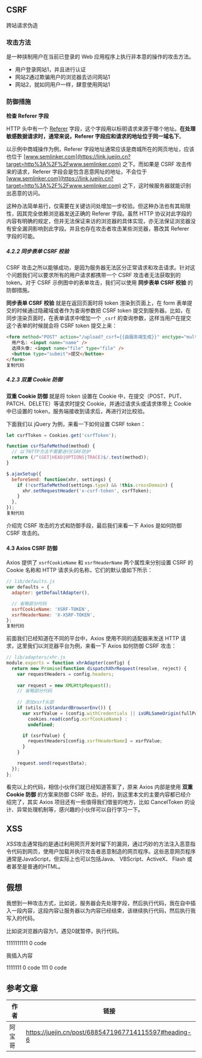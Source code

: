 ## CSRF

跨站请求伪造

### 攻击方法

是一种挟制用户在当前已登录的 Web 应用程序上执行非本意的操作的攻击方法。

- 用户登录网站1，并且进行认证
- 网站2通过欺骗用户的浏览器去访问网站1
- 网站2，就如同用户一样，肆意使用网站1

###  防御措施

**检查 Referer 字段**

HTTP 头中有一个 [Referer](https://link.juejin.cn?target=https%3A%2F%2Fdeveloper.mozilla.org%2Fzh-CN%2Fdocs%2FWeb%2FHTTP%2FHeaders%2FReferer) 字段，这个字段用以标明请求来源于哪个地址。**在处理敏感数据请求时，通常来说，Referer 字段应和请求的地址位于同一域名下**。

以示例中商城操作为例，Referer 字段地址通常应该是商城所在的网页地址，应该也位于 [www.semlinker.com](https://link.juejin.cn?target=http%3A%2F%2Fwww.semlinker.com) 之下。而如果是 CSRF 攻击传来的请求，Referer 字段会是包含恶意网址的地址，不会位于 [www.semlinker.com](https://link.juejin.cn?target=http%3A%2F%2Fwww.semlinker.com) 之下，这时候服务器就能识别出恶意的访问。

这种办法简单易行，仅需要在关键访问处增加一步校验。但这种办法也有其局限性，因其完全依赖浏览器发送正确的 Referer 字段。虽然 HTTP 协议对此字段的内容有明确的规定，但并无法保证来访的浏览器的具体实现，亦无法保证浏览器没有安全漏洞影响到此字段。并且也存在攻击者攻击某些浏览器，篡改其 Referer 字段的可能。

##### 4.2.2 同步表单 CSRF 校验

CSRF 攻击之所以能够成功，是因为服务器无法区分正常请求和攻击请求。针对这个问题我们可以要求所有的用户请求都携带一个 CSRF 攻击者无法获取到的 token。对于 CSRF 示例图中的表单攻击，我们可以使用 **同步表单 CSRF 校验** 的防御措施。

**同步表单 CSRF 校验** 就是在返回页面时将 token 渲染到页面上，在 form 表单提交的时候通过隐藏域或者作为查询参数把 CSRF token 提交到服务器。比如，在同步渲染页面时，在表单请求中增加一个 `_csrf` 的查询参数，这样当用户在提交这个表单的时候就会将 CSRF token 提交上来：

```html
<form method="POST" action="/upload?_csrf={{由服务端生成}}" enctype="multipart/form-data">
  用户名: <input name="name" />
  选择头像: <input name="file" type="file" />
  <button type="submit">提交</button>
</form>
复制代码
```

##### 4.2.3 双重 Cookie 防御

**双重 Cookie 防御** 就是将 token 设置在 Cookie 中，在提交（POST、PUT、PATCH、DELETE）等请求时提交 Cookie，并通过请求头或请求体带上 Cookie 中已设置的 token，服务端接收到请求后，再进行对比校验。

下面我们以 jQuery 为例，来看一下如何设置 CSRF token：

```javascript
let csrfToken = Cookies.get('csrfToken');

function csrfSafeMethod(method) {
  // 以下HTTP方法不需要进行CSRF防护
  return (/^(GET|HEAD|OPTIONS|TRACE)$/.test(method));
}

$.ajaxSetup({
  beforeSend: function(xhr, settings) {
    if (!csrfSafeMethod(settings.type) && !this.crossDomain) {
      xhr.setRequestHeader('x-csrf-token', csrfToken);
    }
  },
});
复制代码
```

介绍完 CSRF 攻击的方式和防御手段，最后我们来看一下 Axios 是如何防御 CSRF 攻击的。

#### 4.3 Axios CSRF 防御

Axios 提供了 `xsrfCookieName` 和 `xsrfHeaderName` 两个属性来分别设置 CSRF 的 Cookie 名称和 HTTP 请求头的名称，它们的默认值如下所示：

```javascript
// lib/defaults.js
var defaults = {
  adapter: getDefaultAdapter(),

  // 省略部分代码
  xsrfCookieName: 'XSRF-TOKEN',
  xsrfHeaderName: 'X-XSRF-TOKEN',
};
复制代码
```

前面我们已经知道在不同的平台中，Axios 使用不同的适配器来发送 HTTP 请求，这里我们以浏览器平台为例，来看一下 Axios 如何防御 CSRF 攻击：

```javascript
// lib/adapters/xhr.js
module.exports = function xhrAdapter(config) {
  return new Promise(function dispatchXhrRequest(resolve, reject) {
    var requestHeaders = config.headers;
    
    var request = new XMLHttpRequest();
    // 省略部分代码
    
    // 添加xsrf头部
    if (utils.isStandardBrowserEnv()) {
      var xsrfValue = (config.withCredentials || isURLSameOrigin(fullPath)) && config.xsrfCookieName ?
        cookies.read(config.xsrfCookieName) :
        undefined;

      if (xsrfValue) {
        requestHeaders[config.xsrfHeaderName] = xsrfValue;
      }
    }

    request.send(requestData);
  });
};
```

看完以上的代码，相信小伙伴们就已经知道答案了，原来 Axios 内部是使用 **双重 Cookie 防御** 的方案来防御 CSRF 攻击。好的，到这里本文的主要内容都已经介绍完了，其实 Axios 项目还有一些值得我们借鉴的地方，比如 CancelToken 的设计、异常处理机制等，感兴趣的小伙伴可以自行学习一下。

## XSS

*XSS*攻击通常指的是通过利用网页开发时留下的漏洞，通过巧妙的方法注入恶意指令代码到网页，使用户加载并执行攻击者恶意制造的网页程序。这些恶意网页程序通常是JavaScript，但实际上也可以包括Java、 VBScript、ActiveX、 Flash 或者甚至是普通的HTML。

## 假想

我想到一种攻击方式，比如说，服务器会先处理字段，然后执行代码，我在自中插入一段内容，这段内容让服务器以为内容已经结束，该继续执行代码，然后执行我写入的代码。

比如说浏览器内容为1，遇见0就暂停，执行代码。

1111111111 0 code

我插入内容

1111111 0 code 111 0 code 

## 参考文章



| 作者   | 链接                                                 |
| ------ | ---------------------------------------------------- |
| 阿宝哥 | https://juejin.cn/post/6885471967714115597#heading-6 |

